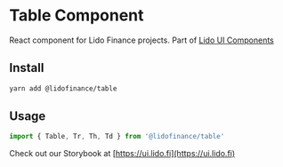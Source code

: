 # Table Component

React component for Lido Finance projects.
Part of [Lido UI Components](https://github.com/lidofinance/ui/#readme)

## Install

```bash
yarn add @lidofinance/table
```

## Usage

```ts
import { Table, Tr, Th, Td } from '@lidofinance/table'
```

Check out our Storybook at [https://ui.lido.fi](https://ui.lido.fi)

